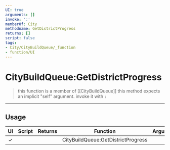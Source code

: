 ```yaml
---
UI: true
arguments: []
invoke: ':'
memberOf: City
methodname: GetDistrictProgress
returns: []
script: false
tags:
- City/CityBuildQueue/_function
- function/UI
---
```

# CityBuildQueue:GetDistrictProgress
> this function is a member of [[CityBuildQueue]]
> this method expects an implicit "self" argument. invoke it with `:`
-----
## Usage
|  UI | Script | Returns | Function | Arguments |
|:---:|:------:|-------:|:--------:|:---------|
|✓| ||CityBuildQueue:GetDistrictProgress||
